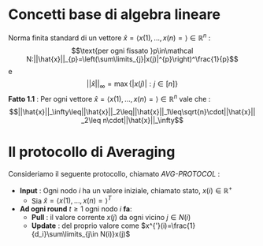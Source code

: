 # Concetti base di algebra lineare

Norma finita standard di un vettore $\hat{x}=\langle x(1),\dots,x(n)=\rangle\in\mathbb R^n$ : 
$$\text{per ogni fissato }p\in\mathcal N:||\hat{x}||_{p}=\left(\sum\limits_{j}|x(j)|^{p}\right)^\frac{1}{p}$$
e $$||\hat{x}||_\infty=\max\{|x(j)|:j\in[n]\}$$
**Fatto 1.1** : Per ogni vettore $\hat{x}=\langle x(1),\dots,x(n)=\rangle\in\mathbb R^n$ vale che : $$||\hat{x}||_\infty\leq||\hat{x}||_2\leq||\hat{x}||_1\leq\sqrt{n}\cdot||\hat{x}||_2\leq n\cdot||\hat{x}||_\infty$$
# Il protocollo di Averaging

Consideriamo il seguente protocollo, chiamato *AVG-PROTOCOL* : 
- **Input** : Ogni nodo $i$ ha un valore iniziale, chiamato stato, $x(i)\in\mathbb R^{+}$
	- Sia $\hat{x}=\langle x(1),\dots,x(n)=\rangle^T$
- **Ad ogni round** $t\geq1$ ogni nodo $i$ **fa**:
	- **Pull** : il valore corrente $x(j)$ da ogni vicino $j\in N(i)$
	- **Update** : del proprio valore come $x^{'}(i)=\frac{1}{d_i}\sum\limits_{j\in N(i)}x(j)$

